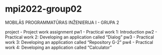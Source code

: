 # mpi2022-group02
MOBILĀS PROGRAMMATŪRAS INŽENIERIJA I - GRUPA 2

project - Project work assignment
pw1 - Practical work 1: Introduction
pw2 - Practical work 2: Developing an application called “Dialog”
pw3 - Practical work 3: Developing an application called “Repository G-2”
pw4 - Practical work 4: Developing an application called “Calculator”